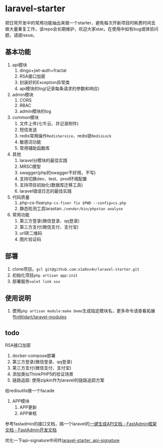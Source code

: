 # laravel-starter

把日常开发中的常用功能抽出来做一个starter，避免每次开新项目时耗费时间去做大量重复工作，该repo会长期维护，欢迎大家star。在使用中如有bug或体验问题，请提issue。


## 基本功能

1. api模块
    1. dingo+jwt-auth+fractal
    2. RSA接口加密
    3. 封装好的Exception异常类
    4. api模块的log(记录每条请求的参数和响应)
2. admin模块
    1. CORS
    2. RBAC
    3. admin模块的log
3. common模块
    1. 文件上传(七牛云、并记录附件)
    2. 短信发送
    3. redis常用操作`RedisService`、redis锁`RedisLock`
    4. 敏感词功能
    5. 常用辅助函数库
4. 其他
    1. laravel分模块的最佳实践
    2. MRSC模型
    3. swagger(php的swagger不好用，不写)
    4. 支持切换dev、test、prod环境配置
    5. 支持项目初始化(数据库迁移工具)
    6. laravel错误日志的最佳实践
5. 代码质量
    1. php-cs-fixer`php-cs-fixer fix $PWD --config=cs.php`
    2. 静态检测工具larastan`./vendor/bin/phpstan analyse`
6. 常用功能
    1. 第三方登录(微信登录、qq登录)
    2. 第三方支付(微信支付、支付宝)
    3. url转二维码
    4. 图片验证码



## 部署

1. clone项目。`gcl git@github.com:x1a0xv4n/laravel-starter.git`
2. 初始化项目`php artisan app:init`
3. 部署服务`valet link xxx`




## 使用说明

1. 使用`php artisan module:make Demo`生成指定模块名，更多命令请查看拓展包[nWidart/laravel-modules](https://github.com/nWidart/laravel-modules)


## todo

RSA接口加密

1. docker-compose部署
2. 第三方登录(微信登录、qq登录)
3. 第三方支付(微信支付、支付宝)
4. 添加类似ThinkPHP5的验证场景
5. 链路追踪: 使用zipkin作为laravel的链路追踪方案

给redisutils做一个facade
1. APP模块 
    1. APP更新 
    2. APP审核


参考fastadmin的接口文档，搞一个laravel的[一键生成API文档 - FastAdmin框架文档 - FastAdmin开发文档](https://doc.fastadmin.net/doc/163.html)

优化一下api-signature中间件[laravel-starter, api-signature](https://gist.github.com/x1a0xv4n/0cd81264614201a814aba5a45911df1f)

